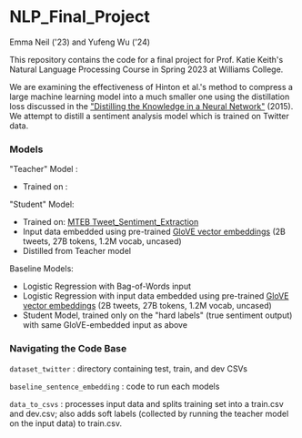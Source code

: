 # NLP_Final_Project
Emma Neil ('23) and Yufeng Wu ('24)

This repository contains the code for a final project for Prof. Katie Keith's Natural Language Processing Course in Spring 2023 at Williams College.

We are examining the effectiveness of Hinton et al.'s method to compress a large machine learning model into a much smaller one using the distillation loss discussed in the ["Distilling the Knowledge in a Neural Network"](https://arxiv.org/abs/1503.02531) (2015). We attempt to distill a sentiment analysis model which is trained on Twitter data.

### Models
"Teacher" Model : []()
- Trained on : []()

"Student" Model:
- Trained on: [MTEB Tweet_Sentiment_Extraction](https://huggingface.co/datasets/mteb/tweet_sentiment_extraction/viewer/mteb--tweet_sentiment_extraction/train?p=274)
- Input data embedded using pre-trained [GloVE vector embeddings](https://nlp.stanford.edu/projects/glove/) (2B tweets, 27B tokens, 1.2M vocab, uncased)
- Distilled from Teacher model

Baseline Models:
- Logistic Regression with Bag-of-Words input
- Logistic Regression with input data embedded using pre-trained [GloVE vector embeddings](https://nlp.stanford.edu/projects/glove/) (2B tweets, 27B tokens, 1.2M vocab, uncased)
- Student Model, trained only on the "hard labels" (true sentiment output) with same GloVE-embedded input as above

### Navigating the Code Base
`dataset_twitter` : directory containing test, train, and dev CSVs

`baseline_sentence_embedding` : code to run each models

`data_to_csvs` : processes input data and splits training set into a train.csv and dev.csv; also adds soft labels (collected by running the teacher model on the input data) to train.csv.